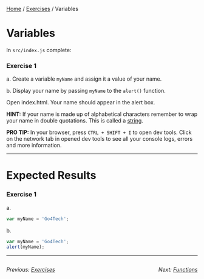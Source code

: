 [Home](../README.md) / [Exercises](./) / Variables

# Variables

In `src/index.js` complete:

### Exercise 1

a. Create a variable `myName` and assign it a value of your name.

b. Display your name by passing `myName` to the `alert()` function.

Open index.html. Your name should appear in the alert box.

**HINT:** If your name is made up of alphabetical characters remember to wrap your name in double quotations. This is called a [string](https://www.javascript.com/learn/strings).

**PRO TIP:** In your browser, press `CTRL + SHIFT + I` to open dev tools. Click on the network tab in opened dev tools to see all your console logs, errors and more information.

---

# Expected Results

### Exercise 1

a.

```javascript
var myName = 'Go4Tech';
```

b.

```javascript
var myName = 'Go4Tech';
alert(myName);
```

---
<div style="overflow:auto">

<div style="float: left">

<i>Previous: <a href="./Exercises">Exercises</a></i>


</div>

<div style="float: right">

<i>Next: <a href="./2 Functions.md">Functions</a></i>


</div>
</div>


